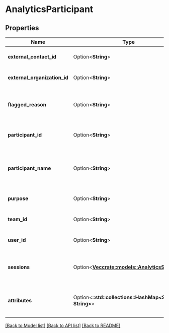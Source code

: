 # AnalyticsParticipant

## Properties

Name | Type | Description | Notes
------------ | ------------- | ------------- | -------------
**external_contact_id** | Option<**String**> | External contact identifier | [optional]
**external_organization_id** | Option<**String**> | External organization identifier | [optional]
**flagged_reason** | Option<**String**> | Reason for which participant flagged conversation | [optional]
**participant_id** | Option<**String**> | Unique identifier for the participant | [optional]
**participant_name** | Option<**String**> | A human readable name identifying the participant | [optional]
**purpose** | Option<**String**> | The participant's purpose | [optional]
**team_id** | Option<**String**> | The team ID the user is a member of | [optional]
**user_id** | Option<**String**> | Unique identifier for the user | [optional]
**sessions** | Option<[**Vec<crate::models::AnalyticsSession>**](AnalyticsSession.md)> | List of sessions associated to this participant | [optional]
**attributes** | Option<**::std::collections::HashMap<String, String>**> | List of attributes associated to this participant | [optional]

[[Back to Model list]](../README.md#documentation-for-models) [[Back to API list]](../README.md#documentation-for-api-endpoints) [[Back to README]](../README.md)


